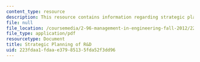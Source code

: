 ```yaml
---
content_type: resource
description: This resource contains information regarding strategic planning of R&D.
file: null
file_location: /coursemedia/2-96-management-in-engineering-fall-2012/223fdaa1fdaae37985135fda52f3dd96_MIT2_96F12_lec20.pdf
file_type: application/pdf
resourcetype: Document
title: Strategic Planning of R&D
uid: 223fdaa1-fdaa-e379-8513-5fda52f3dd96
---
```

